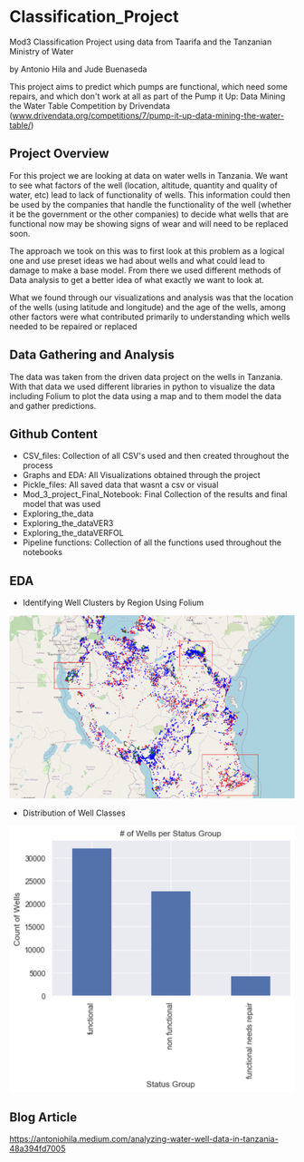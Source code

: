 # Classification_Project

Mod3 Classification Project using data from Taarifa and the Tanzanian Ministry of Water

by Antonio Hila and Jude Buenaseda

This project aims to predict which pumps are functional, which need some repairs, and which don't work at all as part of the Pump it Up: Data Mining the Water Table Competition by Drivendata (www.drivendata.org/competitions/7/pump-it-up-data-mining-the-water-table/) 


## Project Overview

For this project we are looking at data on water wells in Tanzania. We want to see what factors of the well (location, altitude, quantity and quality of water, etc) lead to lack of functionality of wells. This information could then be used by the companies that handle the functionality of the well (whether it be the government or the other companies) to decide what wells that are functional now may be showing signs of wear and will need to be replaced soon.

The approach we took on this was to first look at this problem as a logical one and use preset ideas we had about wells and what could lead to damage to make a base model. From there we used different methods of Data analysis to get a better idea of what exactly we want to look at.

What we found through our visualizations and analysis was that the location of the wells (using latitude and longitude) and the age of the wells, among other factors were what contributed primarily to understanding which wells needed to be repaired or replaced

## Data Gathering and Analysis

The data was taken from the driven data project on the wells in Tanzania. With that data we used different libraries in python to visualize the data including Folium to plot the data using a map and to them model the data and gather predictions.


## Github Content

- CSV_files: Collection of all CSV's used and then created throughout the process
- Graphs and EDA: All Visualizations obtained through the project
- Pickle_files: All saved data that wasnt a csv or visual
- Mod_3_project_Final_Notebook: Final Collection of the results and final model that was used
- Exploring_the_data
- Exploring_the_dataVER3
- Exploring_the_dataVERFOL
- Pipeline functions: Collection of all the functions used throughout the notebooks 


## EDA

- Identifying Well Clusters by Region Using Folium

![](/Visualizations/clusters.png)


- Distribution of Well Classes

![](/Visualizations/wellclasses.png)

## Blog Article

https://antoniohila.medium.com/analyzing-water-well-data-in-tanzania-48a394fd7005
